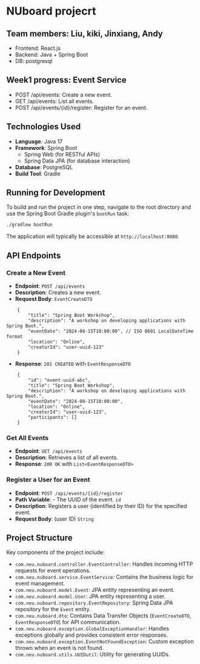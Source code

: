 # NUboard projecrt
## Team members: Liu, kiki, Jinxiang, Andy

- Frontend: React.js
- Backend: Java + Spring Boot
- DB: postgresql

## Week1 progress: Event Service

- POST /api/events: Create a new event.
- GET /api/events: List all events.
- POST /api/events/{id}/register: Register for an event.

## Technologies Used

*   **Language**: Java 17
*   **Framework**: Spring Boot
    *   Spring Web (for RESTful APIs)
    *   Spring Data JPA (for database interaction)
*   **Database**: PostgreSQL
*   **Build Tool**: Gradle

## Running for Development

To build and run the project in one step, navigate to the root directory and use the Spring Boot Gradle plugin's `bootRun` task:

```bash
./gradlew bootRun
```
The application will typically be accessible at `http://localhost:8080`.

## API Endpoints

### Create a New Event

- **Endpoint**: `POST /api/events`
- **Description**: Creates a new event.
- **Request Body**: `EventCreateDTO`
```
    {
        "title": "Spring Boot Workshop",
        "description": "A workshop on developing applications with Spring Boot.",
        "eventDate": "2024-08-15T10:00:00", // ISO 8601 LocalDateTime format
        "location": "Online",
        "creatorId": "user-uuid-123"
    }
```
- **Response**: `201 CREATED` with `EventResponseDTO`
```
    {
        "id": "event-uuid-abc",
        "title": "Spring Boot Workshop",
        "description": "A workshop on developing applications with Spring Boot.",
        "eventDate": "2024-08-15T10:00:00",
        "location": "Online",
        "creatorId": "user-uuid-123",
        "participants": []
    }
```
### Get All Events

- **Endpoint**: `GET /api/events`
- **Description**: Retrieves a list of all events.
- **Response**: `200 OK` with `List<EventResponseDTO>`

### Register a User for an Event

- **Endpoint**: `POST /api/events/{id}/register`
- **Path Variable**: - The UUID of the event. `id`
- **Description**: Registers a user (identified by their ID) for the specified event.
- **Request Body**: (user ID) `String`

## Project Structure

Key components of the project include:

*   `com.neu.nuboard.controller.EventController`: Handles incoming HTTP requests for event operations.
*   `com.neu.nuboard.service.EventService`: Contains the business logic for event management.
*   `com.neu.nuboard.model.Event`: JPA entity representing an event.
*   `com.neu.nuboard.model.User`: JPA entity representing a user.
*   `com.neu.nuboard.repository.EventRepository`: Spring Data JPA repository for the `Event` entity.
*   `com.neu.nuboard.dto`: Contains Data Transfer Objects (`EventCreateDTO`, `EventResponseDTO`) for API communication.
*   `com.neu.nuboard.exception.GlobalExceptionHandler`: Handles exceptions globally and provides consistent error responses.
*   `com.neu.nuboard.exception.EventNotFoundException`: Custom exception thrown when an event is not found.
*   `com.neu.nuboard.utils.UUIDutil`: Utility for generating UUIDs.







